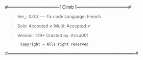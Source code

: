 #═════════════════[ Climb ]═════════════════#

> Ver_: 0.0.3 --- fix code
> Language: French

> Solo: Accpeted ✔
> Multi: Accepted ✔

> Version: 1.19+
> Created by: Arisu001


           Copyright — Alls right reserved
#══════════════════════════════════════════#

